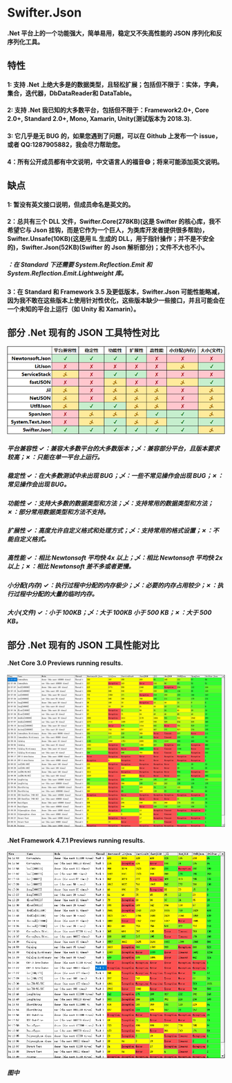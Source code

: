# Swifter.Json

#### .Net 平台上的一个功能强大，简单易用，稳定又不失高性能的 JSON 序列化和反序列化工具。

## 特性

#### 1: 支持 .Net 上绝大多是的数据类型，且轻松扩展；包括但不限于：实体，字典，集合，迭代器，DbDataReader和 DataTable。

#### 2: 支持 .Net 我已知的大多数平台，包括但不限于：Framework2.0+, Core 2.0+, Standard 2.0+, Mono, Xamarin, Unity(测试版本为 2018.3).

#### 3: 它几乎是无 BUG 的，如果您遇到了问题，可以在 Github 上发布一个 issue，或者 QQ:1287905882，我会尽力帮助您。

#### 4：所有公开成员都有中文说明，中文语言人的福音😄；将来可能添加英文说明。

## 缺点

#### 1: 暂没有英文接口说明，但成员命名是英文的。

#### 2：总共有三个 DLL 文件，Swifter.Core(278KB)(这是 Swifter 的核心库，我不希望它与 Json 挂钩，而是它作为一个巨人，为类库开发者提供很多帮助)，Swifter.Unsafe(10KB)(这是用 IL 生成的 DLL，用于指针操作；并不是不安全的)，Swifter.Json(52KB)(Swifter 的 Json 解析部分)；文件不大也不小。
##### ：在 Standard 下还需要 System.Reflection.Emit 和 System.Reflection.Emit.Lightweight 库。

#### 3：在 Standard 和 Framework 3.5 及更低版本，Swifter.Json 可能性能略减，因为我不敢在这些版本上使用针对性优化，这些版本缺少一些接口，并且可能会在一个未知的平台上运行（如 Unity 和 Xamarin）。

## 部分 .Net 现有的 JSON 工具特性对比

![Feature Comparison](Features.png)

##### 平台兼容性     ✓：兼容大多数平台的大多数版本；乄：兼容部分平台，且版本要求较高；✗：只能在单一平台上运行。
##### 稳定性         ✓：在大多数测试中未出现 BUG；乄：一些不常见操作会出现 BUG；✗：常见操作会出现 BUG。
##### 功能性         ✓：支持大多数的数据类型和方法；乄：支持常用的数据类型和方法；✗：部分常用数据类型和方法不支持。
##### 扩展性         ✓：高度允许自定义格式和处理方式；乄：支持常用的格式设置；✗：不能自定义格式。
##### 高性能         ✓：相比 Newtonsoft 平均快 4x 以上；乄：相比 Newtonsoft 平均快 2x 以上；✗：相比 Newtonsoft 差不多或者更慢。
##### 小分配(内存)   ✓：执行过程中分配的内存极少；乄：必要的内存占用较少；✗：执行过程中分配的大量的临时内存。
##### 大小(文件)     ✓：小于 100KB；乄：大于 100KB 小于 500 KB；✗：大于 500 KB。

## 部分 .Net 现有的 JSON 工具性能对比

#### .Net Core 3.0 Previews running results.

![.Net Core 3.0 Previews running results](benchmark.png)

#### .Net Framework 4.7.1 Previews running results.

![.Net Framework 4.7.1 Previews running results](benckmark_for_framework_4.7.1.png)

##### 图中